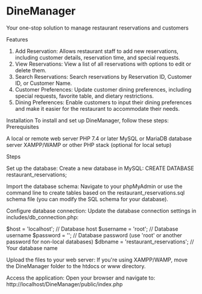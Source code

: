 # DineManager
Your one-stop solution to manage restaurant reservations and customers

Features
1. Add Reservation: Allows restaurant staff to add new reservations, including customer details, reservation time, and special requests.
2. View Reservations: View a list of all reservations with options to edit or delete them.
3. Search Reservations: Search reservations by Reservation ID, Customer ID, or Customer Name.
4. Customer Preferences: Update customer dining preferences, including special requests, favorite table, and dietary restrictions.
5. Dining Preferences: Enable customers to input their dining preferences and make it easier for the restaurant to accommodate their needs.

Installation
To install and set up DineManager, follow these steps:
Prerequisites

A local or remote web server 
PHP 7.4 or later
MySQL or MariaDB database server
XAMPP/WAMP or other PHP stack (optional for local setup)

Steps

Set up the database:
Create a new database in MySQL:
CREATE DATABASE restaurant_reservations;

Import the database schema:
Navigate to your phpMyAdmin or use the command line to create tables based on the restaurant_reservations.sql schema file (you can modify the SQL schema for your database).

Configure database connection:
Update the database connection settings in includes/db_connection.php:

$host = 'localhost'; // Database host
$username = 'root'; // Database username
$password = ''; // Database password (use 'root' or another password for non-local databases)
$dbname = 'restaurant_reservations'; // Your database name

Upload the files to your web server:
If you're using XAMPP/WAMP, move the DineManager folder to the htdocs or www directory.

Access the application:
Open your browser and navigate to:
http://localhost/DineManager/public/index.php    
